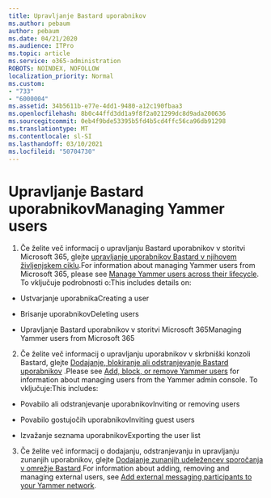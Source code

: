 ```yaml
---
title: Upravljanje Bastard uporabnikov
ms.author: pebaum
author: pebaum
ms.date: 04/21/2020
ms.audience: ITPro
ms.topic: article
ms.service: o365-administration
ROBOTS: NOINDEX, NOFOLLOW
localization_priority: Normal
ms.custom:
- "733"
- "6000004"
ms.assetid: 34b5611b-e77e-4dd1-9480-a12c190fbaa3
ms.openlocfilehash: 8b0c44ffd3dd1a9f8f2a021299dc8d9ada200636
ms.sourcegitcommit: 0eb4f9bde53395b5fd4b5cd4ffc56ca96db91298
ms.translationtype: MT
ms.contentlocale: sl-SI
ms.lasthandoff: 03/10/2021
ms.locfileid: "50704730"
---
```

# <a name="managing-yammer-users"></a><span data-ttu-id="1765d-102">Upravljanje Bastard uporabnikov</span><span class="sxs-lookup"><span data-stu-id="1765d-102">Managing Yammer users</span></span>

1. <span data-ttu-id="1765d-103">Če želite več informacij o upravljanju Bastard uporabnikov v storitvi Microsoft 365, glejte [upravljanje uporabnikov Bastard v njihovem življenjskem ciklu](https://docs.microsoft.com/yammer/manage-yammer-users/manage-users-across-their-lifecycle).</span><span class="sxs-lookup"><span data-stu-id="1765d-103">For information about managing Yammer users from Microsoft 365, please see [Manage Yammer users across their lifecycle](https://docs.microsoft.com/yammer/manage-yammer-users/manage-users-across-their-lifecycle).</span></span> <span data-ttu-id="1765d-104">To vključuje podrobnosti o:</span><span class="sxs-lookup"><span data-stu-id="1765d-104">This includes details on:</span></span>

  - <span data-ttu-id="1765d-105">Ustvarjanje uporabnika</span><span class="sxs-lookup"><span data-stu-id="1765d-105">Creating a user</span></span>

  - <span data-ttu-id="1765d-106">Brisanje uporabnikov</span><span class="sxs-lookup"><span data-stu-id="1765d-106">Deleting users</span></span>

  - <span data-ttu-id="1765d-107">Upravljanje Bastard uporabnikov v storitvi Microsoft 365</span><span class="sxs-lookup"><span data-stu-id="1765d-107">Managing Yammer users from Microsoft 365</span></span>

2. <span data-ttu-id="1765d-108">Če želite več informacij o upravljanju uporabnikov v skrbniški konzoli Bastard, glejte [Dodajanje, blokiranje ali odstranjevanje Bastard uporabnikov](https://docs.microsoft.com/yammer/manage-yammer-users/add-block-or-remove-users) .</span><span class="sxs-lookup"><span data-stu-id="1765d-108">Please see [Add, block, or remove Yammer users](https://docs.microsoft.com/yammer/manage-yammer-users/add-block-or-remove-users) for information about managing users from the Yammer admin console.</span></span> <span data-ttu-id="1765d-109">To vključuje:</span><span class="sxs-lookup"><span data-stu-id="1765d-109">This includes:</span></span>

  - <span data-ttu-id="1765d-110">Povabilo ali odstranjevanje uporabnikov</span><span class="sxs-lookup"><span data-stu-id="1765d-110">Inviting or removing users</span></span>

  - <span data-ttu-id="1765d-111">Povabilo gostujočih uporabnikov</span><span class="sxs-lookup"><span data-stu-id="1765d-111">Inviting guest users</span></span>

  - <span data-ttu-id="1765d-112">Izvažanje seznama uporabnikov</span><span class="sxs-lookup"><span data-stu-id="1765d-112">Exporting the user list</span></span>

3. <span data-ttu-id="1765d-113">Če želite več informacij o dodajanju, odstranjevanju in upravljanju zunanjih uporabnikov, glejte [Dodajanje zunanjih udeležencev sporočanja v omrežje Bastard](https://docs.microsoft.com/yammer/work-with-external-users/add-external-participants).</span><span class="sxs-lookup"><span data-stu-id="1765d-113">For information about adding, removing and managing external users, see [Add external messaging participants to your Yammer network](https://docs.microsoft.com/yammer/work-with-external-users/add-external-participants).</span></span>
